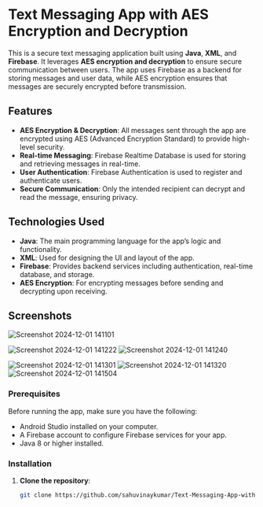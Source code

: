 # Text Messaging App with AES Encryption and Decryption

This is a secure text messaging application built using **Java**, **XML**, and **Firebase**. It leverages **AES encryption and decryption** to ensure secure communication between users. 
The app uses Firebase as a backend for storing messages and user data, while AES encryption ensures that messages are securely encrypted before transmission.

## Features

- **AES Encryption & Decryption**: All messages sent through the app are encrypted using AES (Advanced Encryption Standard) to provide high-level security.
- **Real-time Messaging**: Firebase Realtime Database is used for storing and retrieving messages in real-time.
- **User Authentication**: Firebase Authentication is used to register and authenticate users.
- **Secure Communication**: Only the intended recipient can decrypt and read the message, ensuring privacy.

## Technologies Used

- **Java**: The main programming language for the app’s logic and functionality.
- **XML**: Used for designing the UI and layout of the app.
- **Firebase**: Provides backend services including authentication, real-time database, and storage.
- **AES Encryption**: For encrypting messages before sending and decrypting upon receiving.

## Screenshots

![Screenshot 2024-12-01 141101](https://github.com/user-attachments/assets/812dbed0-20f3-40dd-964e-d09e8f027927)

![Screenshot 2024-12-01 141222](https://github.com/user-attachments/assets/0c465dfd-fb1f-4f18-94d1-9d3801ba6e51)
![Screenshot 2024-12-01 141240](https://github.com/user-attachments/assets/f8a7bc2b-5901-4869-b123-a3da8aff34ef)

![Screenshot 2024-12-01 141301](https://github.com/user-attachments/assets/4fe74ff4-7bfe-4327-aadc-f56235e67b7b)
![Screenshot 2024-12-01 141320](https://github.com/user-attachments/assets/5d541017-a37a-479d-bf68-19292908ac27)
![Screenshot 2024-12-01 141504](https://github.com/user-attachments/assets/11c92450-5f18-4973-94a2-f8d3ef4cfcd6)


### Prerequisites

Before running the app, make sure you have the following:

- Android Studio installed on your computer.
- A Firebase account to configure Firebase services for your app.
- Java 8 or higher installed.

### Installation

1. **Clone the repository**:
   ```bash
   git clone https://github.com/sahuvinaykumar/Text-Messaging-App-with-AES-encryption-and-decryption.git
